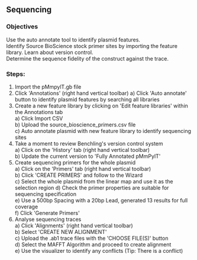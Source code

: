 ## Sequencing  

### Objectives
Use the auto annotate tool to identify plasmid features.  
Identify Source BioScience stock primer sites by importing the feature library.
Learn about version control.    
Determine the sequence fidelity of the construct against the trace.  

### Steps:  
1. Import the pMmpylT.gb file  
2. Click 'Annotations' (right hand vertical toolbar)
    a) Click 'Auto annotate' button to identify plasmid features by searching all libraries  
3. Create a new feature library by clicking on 'Edit feature libraries' within the Annotations tab  
    a) Click Import CSV  
    b) Upload the source_bioscience_primers.csv file  
    c) Auto annotate plasmid with new feature library to identify sequencing sites  
4. Take a moment to review Benchling's version control system  
    a) Click on the 'History' tab (right hand vertical toolbar)  
    b) Update the current version to 'Fully Annotated pMmPylT'  
5. Create sequencing primers for the whole plasmid  
    a) Click on the 'Primers' tab (right hand vertical toolbar)  
    b) Click 'CREATE PRIMERS' and follow to the Wizard  
    c) Select the whole plasmid from the linear map and use it as the selection region
    d) Check the primer properties are suitable for sequencing specification  
    e) Use a 500bp Spacing with a 20bp Lead, generated 13 results for full coverage  
    f) Click 'Generate Primers'  
6. Analyse sequencing traces  
    a) Click 'Alignments' (right hand vertical toolbar)  
    b) Select 'CREATE NEW ALIGNMENT'  
    c) Upload the .ab1 trace files with the 'CHOOSE FILE(S)' button  
    d) Select the MAFFT Algorithm and proceed to create alignment   
    e) Use the visualizer to identify any conflicts (Tip: There is a conflict)  
